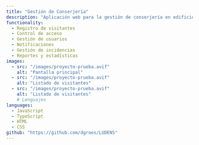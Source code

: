 ```yaml
---
title: "Gestión de Conserjería"
description: "Aplicación web para la gestión de conserjería en edificios..."
functionality:
  - Registro de visitantes
  - Control de acceso
  - Gestión de usuarios
  - Notificaciones
  - Gestión de incidencias
  - Reportes y estadísticas
images:
  - src: "/images/proyecto-prueba.avif"
    alt: "Pantalla principal"
  - src: "/images/proyecto-prueba.avif"
    alt: "Listado de visitantes"
  - src: "/images/proyecto-prueba.avif"
    alt: "Listado de visitantes"
    # Lenguajes
languages:
  - JavaScript
  - TypeScript
  - HTML
  - CSS
github: "https://github.com/dgroes/LUDENS"
---
```

